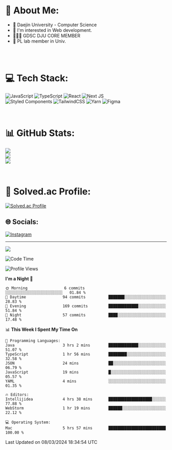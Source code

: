 # 💫 About Me:

<ul>
 <li> 🏫 Daejin University - Computer Science </li>
 <li> 👀 I'm interested in Web development.</li>
 <li> 🧑🏻‍💻 GDSC DJU CORE MEMBER </li>
 <li> 🧪 PL lab member in Univ. </li>
</ul>


<br><br>

# 💻 Tech Stack:
![JavaScript](https://img.shields.io/badge/javascript-%23323330.svg?style=for-the-badge&logo=javascript&logoColor=%23F7DF1E) ![TypeScript](https://img.shields.io/badge/typescript-%23007ACC.svg?style=for-the-badge&logo=typescript&logoColor=white)  ![React](https://img.shields.io/badge/react-%2320232a.svg?style=for-the-badge&logo=react&logoColor=%2361DAFB) ![Next JS](https://img.shields.io/badge/Next-black?style=for-the-badge&logo=next.js&logoColor=white) <br> ![Styled Components](https://img.shields.io/badge/styled--components-DB7093?style=for-the-badge&logo=styled-components&logoColor=white) ![TailwindCSS](https://img.shields.io/badge/tailwindcss-%2338B2AC.svg?style=for-the-badge&logo=tailwind-css&logoColor=white)  ![Yarn](https://img.shields.io/badge/yarn-%232C8EBB.svg?style=for-the-badge&logo=yarn&logoColor=white) ![Figma](https://img.shields.io/badge/figma-%23F24E1E.svg?style=for-the-badge&logo=figma&logoColor=white) 

<br>

# 📊 GitHub Stats:
![](https://github-readme-stats.vercel.app/api?username=jieunsse&theme=dark&hide_border=false&include_all_commits=false&count_private=false)<br/>
![](https://github-readme-streak-stats.herokuapp.com/?user=jieunsse&theme=dark&hide_border=false)<br/>
![](https://github-readme-stats.vercel.app/api/top-langs/?username=jieunsse&theme=dark&hide_border=false&include_all_commits=false&count_private=false&layout=compact)

<br>

# 💯 Solved.ac Profile: 
[![Solved.ac Profile](http://mazassumnida.wtf/api/v2/generate_badge?boj=jieunsse)](https://solved.ac/jieunsse/)
<br>


## 🌐 Socials:
[![Instagram](https://img.shields.io/badge/Instagram-%23E4405F.svg?logo=Instagram&logoColor=white)](https://instagram.com/jieunsse) 

---

[![](https://visitcount.itsvg.in/api?id=Jayden&label=Profile%20Views&color=3&icon=7&pretty=true)](https://visitcount.itsvg.in)


<!-- Proudly created with GPRM ( https://gprm.itsvg.in ) -->


<!--START_SECTION:waka-->
![Code Time](http://img.shields.io/badge/Code%20Time-408%20hrs-blue)

![Profile Views](http://img.shields.io/badge/Profile%20Views-6-blue)

**I'm a Night 🦉** 

```text
🌞 Morning                6 commits           ░░░░░░░░░░░░░░░░░░░░░░░░░   01.84 % 
🌆 Daytime                94 commits          ███████░░░░░░░░░░░░░░░░░░   28.83 % 
🌃 Evening                169 commits         █████████████░░░░░░░░░░░░   51.84 % 
🌙 Night                  57 commits          ████░░░░░░░░░░░░░░░░░░░░░   17.48 % 
```


📊 **This Week I Spent My Time On** 

```text
💬 Programming Languages: 
Java                     3 hrs 2 mins        █████████████░░░░░░░░░░░░   51.07 % 
TypeScript               1 hr 56 mins        ████████░░░░░░░░░░░░░░░░░   32.58 % 
JSON                     24 mins             ██░░░░░░░░░░░░░░░░░░░░░░░   06.79 % 
JavaScript               19 mins             █░░░░░░░░░░░░░░░░░░░░░░░░   05.57 % 
YAML                     4 mins              ░░░░░░░░░░░░░░░░░░░░░░░░░   01.35 % 

🔥 Editors: 
Intellijidea             4 hrs 38 mins       ███████████████████░░░░░░   77.88 % 
WebStorm                 1 hr 19 mins        ██████░░░░░░░░░░░░░░░░░░░   22.12 % 

💻 Operating System: 
Mac                      5 hrs 57 mins       █████████████████████████   100.00 % 
```


 Last Updated on 08/03/2024 18:34:54 UTC
<!--END_SECTION:waka-->
